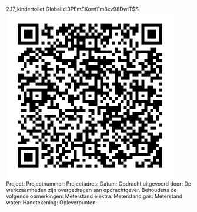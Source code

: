 2.17_kindertoilet
GlobalId:3PEmSKowfFm8xv98DwiT$S
![picture](https://github.com/C-Claus/Data-Files/blob/master/QR_codes/KDV/2.17_kindertoilet.png)
Project:
Projectnummer:
Projectadres:
Datum:
Opdracht uitgevoerd door:
De werkzaamheden zijn overgedragen aan opdrachtgever. Behoudens de volgende opmerkingen:
Meterstand elektra:
Meterstand gas:
Meterstand water:
Handtekening:
Opleverpunten:
